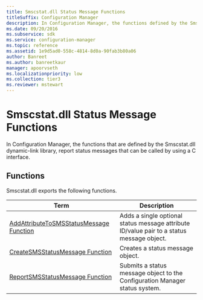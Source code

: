 ```yaml
---
title: Smscstat.dll Status Message Functions
titleSuffix: Configuration Manager
description: In Configuration Manager, the functions defined by the Smscstat.dll dynamic-link library, report status messages that can be called by using a C interface.
ms.date: 09/20/2016
ms.subservice: sdk
ms.service: configuration-manager
ms.topic: reference
ms.assetid: 1e9d5ad0-558c-4814-8d0a-90fab3b80a06
author: Banreet
ms.author: banreetkaur
manager: apoorvseth
ms.localizationpriority: low
ms.collection: tier3
ms.reviewer: mstewart
---
```

# Smscstat.dll Status Message Functions
In Configuration Manager, the functions that are defined by the Smscstat.dll dynamic-link library, report status messages that can be called by using a C interface.

## Functions
 Smscstat.dll exports the following functions.

|Term|Description|
|----------|-----------------|
|[AddAttributeToSMSStatusMessage Function](../../../../../develop/reference/core/servers/manage/addattributetosmsstatusmessage-function.md)|Adds a single optional status message attribute ID/value pair to a status message object.|
|[CreateSMSStatusMessage Function](../../../../../develop/reference/core/servers/manage/createsmsstatusmessage-function.md)|Creates a status message object.|
|[ReportSMSStatusMessage Function](../../../../../develop/reference/core/servers/manage/reportsmsstatusmessage-function.md)|Submits a status message object to the Configuration Manager status system.|
